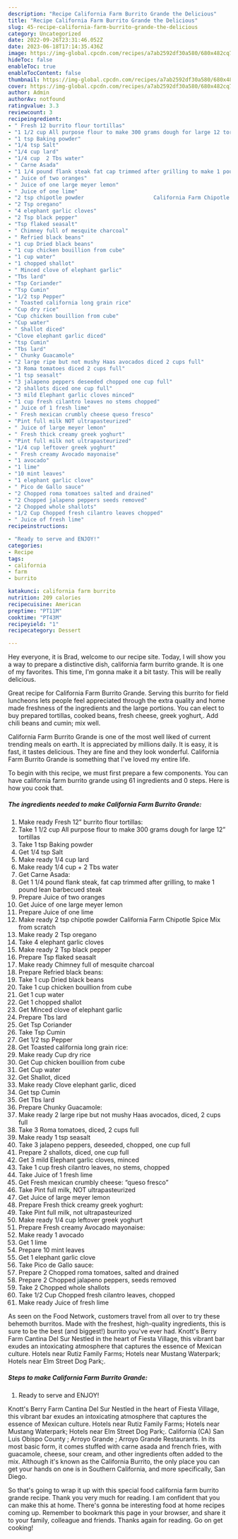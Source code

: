 ```yaml
---
description: "Recipe California Farm Burrito Grande the Delicious"
title: "Recipe California Farm Burrito Grande the Delicious"
slug: 45-recipe-california-farm-burrito-grande-the-delicious
category: Uncategorized
date: 2022-09-26T23:31:46.052Z
date: 2023-06-18T17:14:35.436Z
image: https://img-global.cpcdn.com/recipes/a7ab2592df30a580/680x482cq70/california-farm-burrito-grande-recipe-main-photo.jpg
hideToc: false
enableToc: true
enableTocContent: false
thumbnail: https://img-global.cpcdn.com/recipes/a7ab2592df30a580/680x482cq70/california-farm-burrito-grande-recipe-main-photo.jpg
cover: https://img-global.cpcdn.com/recipes/a7ab2592df30a580/680x482cq70/california-farm-burrito-grande-recipe-main-photo.jpg
author: Admin
authorAv: notfound
ratingvalue: 3.3
reviewcount: 3
recipeingredient:
- " Fresh 12 burrito flour tortillas"
- "1 1/2 cup All purpose flour to make 300 grams dough for large 12 tortillas"
- "1 tsp Baking powder"
- "1/4 tsp Salt"
- "1/4 cup lard"
- "1/4 cup  2 Tbs water"
- " Carne Asada"
- "1 1/4 pound flank steak fat cap trimmed after grilling to make 1 pound lean barbecued steak"
- " Juice of two oranges"
- " Juice of one large meyer lemon"
- " Juice of one lime"
- "2 tsp chipotle powder                      California Farm Chipotle Spice Mix from scratch"
- "2 Tsp oregano"
- "4 elephant garlic cloves"
- "2 Tsp black pepper"
- "Tsp flaked seasalt"
- " Chimney full of mesquite charcoal"
- " Refried black beans"
- "1 cup Dried black beans"
- "1 cup chicken bouillion from cube"
- "1 cup water"
- "1 chopped shallot"
- " Minced clove of elephant garlic"
- "Tbs lard"
- "Tsp Coriander"
- "Tsp Cumin"
- "1/2 tsp Pepper"
- " Toasted california long grain rice"
- "Cup dry rice"
- "Cup chicken bouillion from cube"
- "Cup water"
- " Shallot diced"
- "Clove elephant garlic diced"
- "tsp Cumin"
- "Tbs lard"
- " Chunky Guacamole"
- "2 large ripe but not mushy Haas avocados diced 2 cups full"
- "3 Roma tomatoes diced 2 cups full"
- "1 tsp seasalt"
- "3 jalapeno peppers deseeded chopped one cup full"
- "2 shallots diced one cup full"
- "3 mild Elephant garlic cloves minced"
- "1 cup fresh cilantro leaves no stems chopped"
- " Juice of 1 fresh lime"
- " Fresh mexican crumbly cheese queso fresco"
- "Pint full milk NOT ultrapasteurized"
- " Juice of large meyer lemon"
- " Fresh thick creamy greek yoghurt"
- "Pint full milk not ultrapasteurized"
- "1/4 cup leftover greek yoghurt"
- " Fresh creamy Avocado mayonaise"
- "1 avocado"
- "1 lime"
- "10 mint leaves"
- "1 elephant garlic clove"
- " Pico de Gallo sauce"
- "2 Chopped roma tomatoes salted and drained"
- "2 Chopped jalapeno peppers seeds removed"
- "2 Chopped whole shallots"
- "1/2 Cup Chopped fresh cilantro leaves chopped"
- " Juice of fresh lime"
recipeinstructions:

- "Ready to serve and ENJOY!"
categories:
- Recipe
tags:
- california
- farm
- burrito

katakunci: california farm burrito 
nutrition: 209 calories
recipecuisine: American
preptime: "PT11M"
cooktime: "PT43M"
recipeyield: "1"
recipecategory: Dessert

---
```



Hey everyone, it is Brad, welcome to our recipe site. Today, I will show you a way to prepare a distinctive dish, california farm burrito grande. It is one of my favorites. This time, I'm gonna make it a bit tasty. This will be really delicious.

Great recipe for California Farm Burrito Grande. Serving this burrito for field luncheons lets people feel appreciated through the extra quality and home made freshness of the ingredients and the large portions. You can elect to buy prepared tortillas, cooked beans, fresh cheese, greek yoghurt,. Add chili beans and cumin; mix well.

California Farm Burrito Grande is one of the most well liked of current trending meals on earth. It is appreciated by millions daily. It is easy, it is fast, it tastes delicious. They are fine and they look wonderful. California Farm Burrito Grande is something that I've loved my entire life.


To begin with this recipe, we must first prepare a few components. You can have california farm burrito grande using 61 ingredients and 0 steps. Here is how you cook that.

<!--inarticleads1-->

##### The ingredients needed to make California Farm Burrito Grande:

1. Make ready  Fresh 12” burrito flour tortillas:
1. Take 1 1/2 cup All purpose flour to make 300 grams dough for large 12” tortillas
1. Take 1 tsp Baking powder
1. Get 1/4 tsp Salt
1. Make ready 1/4 cup lard
1. Make ready 1/4 cup + 2 Tbs water
1. Get  Carne Asada:
1. Get 1 1/4 pound flank steak, fat cap trimmed after grilling, to make 1 pound lean barbecued steak
1. Prepare  Juice of two oranges
1. Get  Juice of one large meyer lemon
1. Prepare  Juice of one lime
1. Make ready 2 tsp chipotle powder                      California Farm Chipotle Spice Mix from scratch
1. Make ready 2 Tsp oregano
1. Take 4 elephant garlic cloves
1. Make ready 2 Tsp black pepper
1. Prepare Tsp flaked seasalt
1. Make ready  Chimney full of mesquite charcoal
1. Prepare  Refried black beans:
1. Take 1 cup Dried black beans
1. Take 1 cup chicken bouillion from cube
1. Get 1 cup water
1. Get 1 chopped shallot
1. Get  Minced clove of elephant garlic
1. Prepare Tbs lard
1. Get Tsp Coriander
1. Take Tsp Cumin
1. Get 1/2 tsp Pepper
1. Get  Toasted california long grain rice:
1. Make ready Cup dry rice
1. Get Cup chicken bouillion from cube
1. Get Cup water
1. Get  Shallot, diced
1. Make ready Clove elephant garlic, diced
1. Get tsp Cumin
1. Get Tbs lard
1. Prepare  Chunky Guacamole:
1. Make ready 2 large ripe but not mushy Haas avocados, diced, 2 cups full
1. Take 3 Roma tomatoes, diced, 2 cups full
1. Make ready 1 tsp seasalt
1. Take 3 jalapeno peppers, deseeded, chopped, one cup full
1. Prepare 2 shallots, diced, one cup full
1. Get 3 mild Elephant garlic cloves, minced
1. Take 1 cup fresh cilantro leaves, no stems, chopped
1. Take  Juice of 1 fresh lime
1. Get  Fresh mexican crumbly cheese: “queso fresco”
1. Take Pint full milk, NOT ultrapasteurized
1. Get  Juice of large meyer lemon
1. Prepare  Fresh thick creamy greek yoghurt:
1. Take Pint full milk, not ultrapasteurized
1. Make ready 1/4 cup leftover greek yoghurt
1. Prepare  Fresh creamy Avocado mayonaise:
1. Make ready 1 avocado
1. Get 1 lime
1. Prepare 10 mint leaves
1. Get 1 elephant garlic clove
1. Take  Pico de Gallo sauce:
1. Prepare 2 Chopped roma tomatoes, salted and drained
1. Prepare 2 Chopped jalapeno peppers, seeds removed
1. Take 2 Chopped whole shallots
1. Take 1/2 Cup Chopped fresh cilantro leaves, chopped
1. Make ready  Juice of fresh lime


As seen on the Food Network, customers travel from all over to try these behemoth burritos. Made with the freshest, high-quality ingredients, this is sure to be the best (and biggest!) burrito you&#39;ve ever had. Knott&#39;s Berry Farm Cantina Del Sur Nestled in the heart of Fiesta Village, this vibrant bar exudes an intoxicating atmosphere that captures the essence of Mexican culture. Hotels near Rutiz Family Farms; Hotels near Mustang Waterpark; Hotels near Elm Street Dog Park;. 

<!--inarticleads2-->

##### Steps to make California Farm Burrito Grande:


1. Ready to serve and ENJOY!

Knott&#39;s Berry Farm Cantina Del Sur Nestled in the heart of Fiesta Village, this vibrant bar exudes an intoxicating atmosphere that captures the essence of Mexican culture. Hotels near Rutiz Family Farms; Hotels near Mustang Waterpark; Hotels near Elm Street Dog Park;. California (CA) San Luis Obispo County ; Arroyo Grande ; Arroyo Grande Restaurants. In its most basic form, it comes stuffed with carne asada and french fries, with guacamole, cheese, sour cream, and other ingredients often added to the mix. Although it&#39;s known as the California Burrito, the only place you can get your hands on one is in Southern California, and more specifically, San Diego. 

So that's going to wrap it up with this special food california farm burrito grande recipe. Thank you very much for reading. I am confident that you can make this at home. There's gonna be interesting food at home recipes coming up. Remember to bookmark this page in your browser, and share it to your family, colleague and friends. Thanks again for reading. Go on get cooking!

